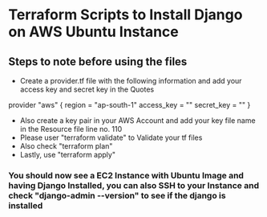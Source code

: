# Terraform Scripts to Install Django on AWS Ubuntu Instance

## Steps to note before using the files
* Create a provider.tf file with the following information and add your access key and secret key in the Quotes

provider "aws" {
  region = "ap-south-1"
  access_key = ""
  secret_key = ""
}
 
* Also create a key pair in your AWS Account and add your key file name in the Resource file line no. 110
* Please user "terraform validate" to Validate your tf files
* Also check "terraform plan"
* Lastly, use "terraform apply"
### You should now see a EC2 Instance with Ubuntu Image and having Django Installed, you can also SSH to your Instance and check "django-admin --version" to see if the django is installed 



